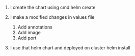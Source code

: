 1. I create the chart using cmd
   helm create <chart name >

2. I make a modified changes in values file
   1. Add annotations
   2. Add image 
   3. Add port

3. I use that helm chart and deployed on cluster
   helm install <deployment name > <chart name >

